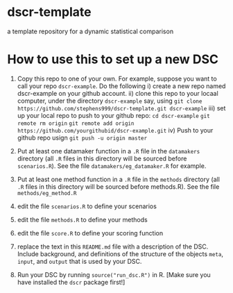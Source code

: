 # dscr-template
a template repository for a dynamic statistical comparison

# How to use this to set up a new DSC

1. Copy this repo to one of your own. For example, suppose you want to call your repo `dscr-example`. Do the following
  i) create a new repo named dscr-example on your github account.
  ii) clone this repo to your locaal computer, under the directory `dscr-example` say, using `git clone https://github.com/stephens999/dscr-template.git dscr-example`
  iii) set up your local repo to push to your github repo: `cd dscr-example` `git remote rm origin` `git remote add origin https://github.com/yourgithubid/dscr-example.git`
  iv) Push to your github repo usign `git push -u origin master`

2. Put at least one datamaker function in a `.R` file in the `datamakers` directory (all `.R` files in this directory will be sourced before `scenarios.R`). See the file `datamakers/eg_datamaker.R` for example.
3. Put at least one method function in a `.R` file in the `methods` directory (all `.R` files in this directory will be sourced before methods.R). See the file `methods/eg_method.R`
4. edit the file `scenarios.R` to define your scenarios 
5. edit the file `methods.R` to define your methods
6. edit the file `score.R` to define your scoring function
7. replace the text in this `README.md` file with a description of the DSC. Include background, and definitions of the structure of the objects `meta`, `input`, and `output` that is used by your DSC.
8. Run your DSC by running `source("run_dsc.R")` in R. [Make sure you have installed the `dscr` package first!]
